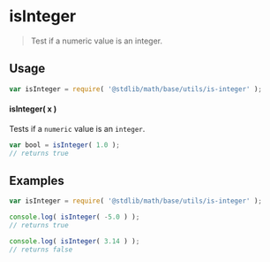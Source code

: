 isInteger
===
> Test if a numeric value is an integer.

<!-- <usage> -->
## Usage

``` javascript
var isInteger = require( '@stdlib/math/base/utils/is-integer' );
```

#### isInteger( x )

Tests if a `numeric` value is an `integer`.

``` javascript
var bool = isInteger( 1.0 );
// returns true
```
<!-- </usage> -->

<!-- <examples> -->
## Examples

``` javascript
var isInteger = require( '@stdlib/math/base/utils/is-integer' );

console.log( isInteger( -5.0 ) );
// returns true

console.log( isInteger( 3.14 ) );
// returns false
```
<!-- </examples> -->

<!-- <links> -->
<!-- </links> -->
